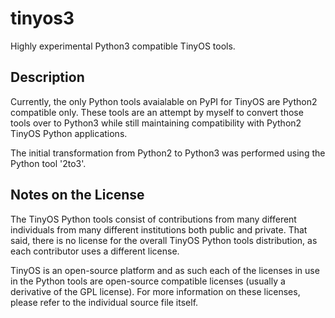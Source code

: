 # tinyos3
Highly experimental Python3 compatible TinyOS tools.

## Description
Currently, the only Python tools avaialable on PyPI for TinyOS are Python2
compatible only. These tools are an attempt by myself to convert those tools
over to Python3 while still maintaining compatibility with Python2 TinyOS
Python applications.

The initial transformation from Python2 to Python3 was performed using the
Python tool '2to3'.

## Notes on the License
The TinyOS Python tools consist of contributions from many different individuals
from many different institutions both public and private. That said, there is
no license for the overall TinyOS Python tools distribution, as each contributor
uses a different license.

TinyOS is an open-source platform and as such each of the licenses in use
in the Python tools are open-source compatible licenses (usually a derivative
of the GPL license). For more information on these licenses, please refer to
the individual source file itself.
